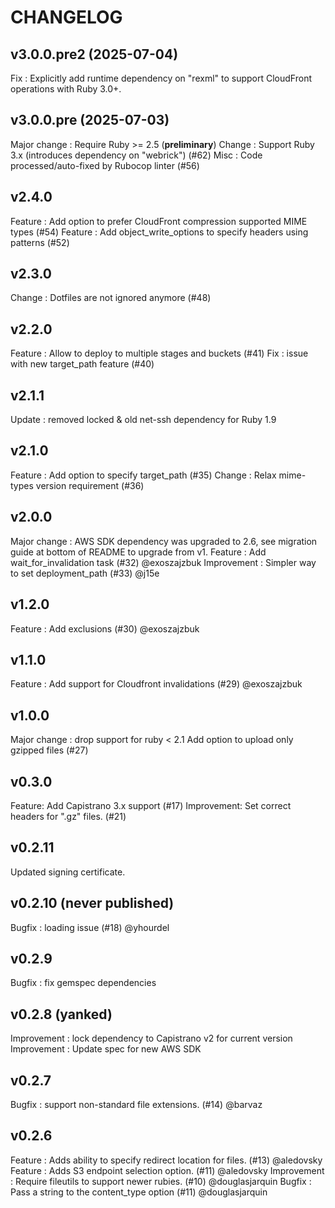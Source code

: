 # CHANGELOG

## v3.0.0.pre2 (2025-07-04)

Fix : Explicitly add runtime dependency on "rexml" to support CloudFront operations with Ruby 3.0+.

## v3.0.0.pre (2025-07-03)

Major change : Require Ruby >= 2.5 (**preliminary**)
Change : Support Ruby 3.x (introduces dependency on "webrick") (#62)
Misc : Code processed/auto-fixed by Rubocop linter (#56)

## v2.4.0

Feature : Add option to prefer CloudFront compression supported MIME types (#54) 
Feature : Add object_write_options to specify headers using patterns (#52)

## v2.3.0

Change : Dotfiles are not ignored anymore (#48)

## v2.2.0

Feature : Allow to deploy to multiple stages and buckets (#41)
Fix : issue with new target_path feature (#40)

## v2.1.1

Update : removed locked & old net-ssh dependency for Ruby 1.9

## v2.1.0

Feature : Add option to specify target_path (#35)
Change : Relax mime-types version requirement (#36)

## v2.0.0

Major change : AWS SDK dependency was upgraded to 2.6, see migration guide at bottom of README to upgrade from v1.
Feature : Add wait_for_invalidation task (#32) @exoszajzbuk
Improvement : Simpler way to set deployment_path (#33) @j15e

## v1.2.0

Feature : Add exclusions (#30) @exoszajzbuk

## v1.1.0

Feature : Add support for Cloudfront invalidations (#29) @exoszajzbuk

## v1.0.0

Major change : drop support for ruby < 2.1 
Add option to upload only gzipped files (#27)

## v0.3.0

Feature:     Add Capistrano 3.x support (#17)
Improvement: Set correct headers for ".gz" files. (#21)

## v0.2.11

Updated signing certificate.

## v0.2.10 (never published)

Bugfix : loading issue (#18) @yhourdel

## v0.2.9

Bugfix : fix gemspec dependencies

## v0.2.8 (yanked)

Improvement : lock dependency to Capistrano v2 for current version
Improvement : Update spec for new AWS SDK

## v0.2.7

Bugfix : support non-standard file extensions. (#14) @barvaz

## v0.2.6

Feature : Adds ability to specify redirect location for files. (#13) @aledovsky
Feature : Adds S3 endpoint selection option. (#11) @aledovsky
Improvement : Require fileutils to support newer rubies. (#10) @douglasjarquin
Bugfix : Pass a string to the content_type option (#11) @douglasjarquin
